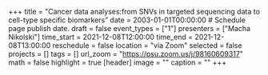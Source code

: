 +++
title = "Cancer data analyses:from SNVs in targeted sequencing data to cell-type specific biomarkers”
date = 2003-01-01T00:00:00  # Schedule page publish date.
draft = false
event_types = ["1"]
presenters = ["Macha Nikolski"]
time_start = 2021-12-08T12:00:00
time_end = 2021-12-08T13:00:00
reschedule = false
location = "via Zoom"
selected = false
projects = []
tags = []
url_zoom = "https://psu.zoom.us/j/98160609317"
math = false
highlight = true
[header]
image = ""
caption = ""
+++
